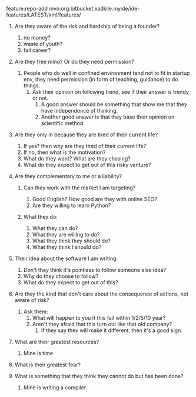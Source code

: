 feature:repo-add mvn:org.bitbucket.xadkile.myide/ide-features/LATEST/xml/features/

1. Are they aware of the risk and hardship of being a founder?
   1. no money?
   2. waste of youth?
   3. fail career?

2. Are they free mind? Or do they need permission?
   1. People who do well in confined environment tend not to fit in startup env, they need permission (in form of teaching, guidance) to do things.
      1. Ask their opinion on following trend, see if their answer is trendy or not.
         1. A good answer should be something that show me that they have independence of thinking.
         2. Another good answer is that they base their opinion on scientific method
         
3. Are they only in because they are tired of their current life?
   1. If yes? then why are they tired of their current life?
   2. If no, then what is the motivation?
   3. What do they want? What are they chasing?
   4. What do they expect to get out of this risky venture?
   
4. Are they complementary to me or a liability?
   1. Can they work with the market I am targeting?
      1. Good English? How good are they with online SEO?
      2. Are they willing to learn Python?

   2. What they do:
      1. What they can do?
      2. What they are willing to do?
      3. What they think they should do?
      4. What they think I should do?

5. Their idea about the software I am writing.
   1. Don't they think it's pointless to follow someone else idea?
   2. Why do they choose to follow? 
   3. What do they expect to get out of this?

6. Are they the kind that don't care about the consequence of actions, not aware of risk?
   1. Ask them:
      1. What will happen to you if this fail within 1/2/5/10 year?
      2. Aren't they afraid that this turn out like that old company?
         1. If they say they will make it different, then it's a good sign.

7. What are their greatest resources?
   1. Mine is time

8. What is their greatest fear?
9. What is something that they think they cannot do but has been done?
   1. Mine is writing a compiler.
